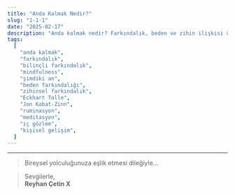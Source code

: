 ```yaml
---
title: "Anda Kalmak Nedir?"
slug: "1-1-1"
date: "2025-02-17"
description: "Anda kalmak nedir? Farkındalık, beden ve zihin ilişkisi üzerinden anda kalma pratiğine dair derinlemesine bir giriş yapın."
tags:
  [
    "anda kalmak",
    "farkındalık",
    "bilinçli farkındalık",
    "mindfulness",
    "şimdiki an",
    "beden farkındalığı",
    "zihinsel farkındalık",
    "Eckhart Tolle",
    "Jon Kabat-Zinn",
    "ruminasyon",
    "meditasyon",
    "iç gözlem",
    "kişisel gelişim",
  ]
---
```


---

> Bireysel yolculuğunuza eşlik etmesi dileğiyle...

> Sevgilerle,  
> **Reyhan Çetin X**
